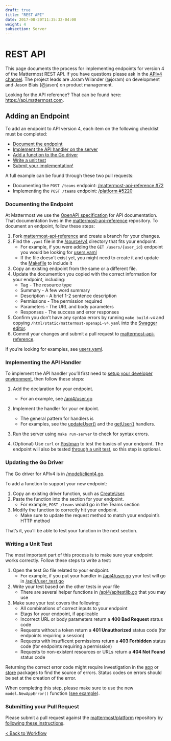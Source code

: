 ```yaml
---
draft: true
title: "REST API"
date: 2017-08-20T11:35:32-04:00
weight: 4
subsection: Server
---
```


# REST API

<div class="section" id="apiv4-development-process">
<p>This page documents the process for implementing endpoints for version 4 of the Mattermost REST API. If you
have questions please ask in the <a class="reference external" href="https://pre-release.mattermost.com/core/channels/apiv4">APIv4
channel</a>. The
project leads are Joram Wilander (&#64;joram) on development and Jason Blais
(&#64;jason) on product management.</p>
<p>Looking for the API reference? That can be found here: <a class="reference external" href="https://api.mattermost.com">https://api.mattermost.com</a>.</p>
<div class="section" id="adding-an-endpoint">
<h2>Adding an Endpoint</h2>
<p>To add an endpoint to API version 4, each item on the following checklist must be completed:</p>
<ul class="simple">
<li><a class="reference external" href="https://docs.mattermost.com/developer/api4.html#documenting-the-endpoint">Document the
endpoint</a></li>
<li><a class="reference external" href="https://docs.mattermost.com/developer/api4.html#implementing-the-api-handler">Implement the API handler on the
server</a></li>
<li><a class="reference external" href="https://docs.mattermost.com/developer/api4.html#updating-the-go-driver">Add a function to the Go
driver</a></li>
<li><a class="reference external" href="https://docs.mattermost.com/developer/api4.html#writing-a-unit-test">Write a unit
test</a></li>
<li><a class="reference external" href="https://docs.mattermost.com/developer/api4.html#submitting-your-pull-request">Submit your
implementation!</a></li>
</ul>
<p>A full example can be found through these two pull requests:</p>
<ul class="simple">
<li>Documenting the <code class="docutils literal"><span class="pre">POST</span> <span class="pre">/teams</span></code> endpoint: <a class="reference external" href="https://github.com/mattermost/mattermost-api-reference/pull/72">/mattermost-api-reference #72</a></li>
<li>Implementing the <code class="docutils literal"><span class="pre">POST</span> <span class="pre">/teams</span></code> endpoint: <a class="reference external" href="https://github.com/mattermost/platform/pull/5220">/platform #5220</a></li>
</ul>
<div class="section" id="documenting-the-endpoint">
<h3>Documenting the Endpoint</h3>
<p>At Mattermost we use the <a class="reference external" href="https://github.com/OAI/OpenAPI-Specification/blob/master/versions/2.0.md">OpenAPI
specification</a>
for API documentation. That documentation lives in the
<a class="reference external" href="https://github.com/mattermost/mattermost-api-reference">mattermost-api-reference</a>
repository. To document an endpoint, follow these steps:</p>
<ol class="arabic simple">
<li>Fork
<a class="reference external" href="https://github.com/mattermost/mattermost-api-reference">mattermost-api-reference</a>
and create a branch for your changes.</li>
<li>Find the <code class="docutils literal"><span class="pre">.yaml</span></code> file in the
<a class="reference external" href="https://github.com/mattermost/mattermost-api-reference/tree/master/v4/source">/source/v4</a>
directory that fits your endpoint.<ul>
<li>For example, if you were adding the <code class="docutils literal"><span class="pre">GET</span> <span class="pre">/users/{user_id}</span></code> endpoint you would be looking for <a class="reference external" href="https://github.com/mattermost/mattermost-api-reference/blob/master/v4/source/users.yaml">users.yaml</a></li>
<li>If the file doesn’t exist yet, you might need to create it and update the <a class="reference external" href="https://github.com/mattermost/mattermost-api-reference/tree/master/Makefile">Makefile</a> to include it</li>
</ul>
</li>
<li>Copy an existing endpoint from the same or a different file.</li>
<li>Update the documention you copied with the correct information for
your endpoint, including:<ul>
<li>Tag - The resource type</li>
<li>Summary - A few word summary</li>
<li>Description - A brief 1-2 sentence description</li>
<li>Permissions - The permission required</li>
<li>Parameters - The URL and body parameters</li>
<li>Responses - The success and error responses</li>
</ul>
</li>
<li>Confirm you don’t have any syntax errors by running <code class="docutils literal"><span class="pre">make</span> <span class="pre">build-v4</span></code>
and copying <code class="docutils literal"><span class="pre">/html/static/mattermost-openapi-v4.yaml</span></code> into the
<a class="reference external" href="http://editor.swagger.io">Swagger editor</a>.</li>
<li>Commit your changes and submit a pull request to
<a class="reference external" href="https://github.com/mattermost/mattermost-api-reference">mattermost-api-reference</a>.</li>
</ol>
<p>If you’re looking for examples, see
<a class="reference external" href="https://github.com/mattermost/mattermost-api-reference/blob/master/v4/source/users.yaml">users.yaml</a>.</p>
</div>
<div class="section" id="implementing-the-api-handler">
<h3>Implementing the API Handler</h3>
<p>To implement the API handler you’ll first need to <a class="reference external" href="https://docs.mattermost.com/developer/developer-setup.html">setup your developer
environment</a>, then follow these steps:</p>
<ol class="arabic">
<li><p class="first">Add the declaration for your endpoint.</p>
<ul class="simple">
<li>For an example, see <a class="reference external" href="https://github.com/mattermost/platform/tree/master/api4/user.go">/api4/user.go</a></li>
</ul>
</li>
<li><p class="first">Implement the handler for your endpoint.</p>
<ul class="simple">
<li>The general pattern for handlers is</li>
</ul>
<ul class="simple">
<li>For examples, see the <a class="reference external" href="https://github.com/mattermost/platform/tree/master/api4/user.go#L86">updateUser()</a> and the <a class="reference external" href="https://github.com/mattermost/platform/tree/master/api4/user.go#L58">getUser()</a> handlers.</li>
</ul>
</li>
<li><p class="first">Run the server using <code class="docutils literal"><span class="pre">make</span> <span class="pre">run-server</span></code> to check for syntax errors.</p>
</li>
<li><p class="first">(Optional) Use <code class="docutils literal"><span class="pre">curl</span></code> or <a class="reference external" href="https://www.getpostman.com/">Postman</a> to test the basics of your endpoint. The endpoint will also be tested <a class="reference external" href="https://docs.mattermost.com/developer/api4.html#writing-a-unit-test">through a unit test</a>, so this step is optional.</p>
</li>
</ol>
</div>
<div class="section" id="updating-the-go-driver">
<h3>Updating the Go Driver</h3>
<p>The Go driver for APIv4 is in <a class="reference external" href="https://github.com/mattermost/platform/tree/master/model/client4.go">/model/client4.go</a>.</p>
<p>To add a function to support your new endpoint:</p>
<ol class="arabic simple">
<li>Copy an existing driver function, such as <a class="reference external" href="https://github.com/mattermost/platform/tree/master/model/client4.go#L186">CreateUser</a>.</li>
<li>Paste the function into the section for your endpoint.<ul>
<li>For example, <code class="docutils literal"><span class="pre">POST</span> <span class="pre">/teams</span></code> would go in the Teams section</li>
</ul>
</li>
<li>Modify the function to correctly hit your endpoint.<ul>
<li>Make sure to update the request method to match your endpoint’s HTTP method</li>
</ul>
</li>
</ol>
<p>That’s it, you’ll be able to test your function in the next section.</p>
</div>
<div class="section" id="writing-a-unit-test">
<h3>Writing a Unit Test</h3>
<p>The most important part of this process is to make sure your endpoint
works correctly. Follow these steps to write a test:</p>
<ol class="arabic simple">
<li>Open the test Go file related to your endpoint.<ul>
<li>For example, if you put your handler in <a class="reference external" href="https://github.com/mattermost/platform/tree/master/api4/user.go">/api4/user.go</a> your test will go in <a class="reference external" href="https://github.com/mattermost/platform/tree/master/api4/user_test.go">/api4/user_test.go</a></li>
</ul>
</li>
<li>Write your test based on the other tests in your file<ul>
<li>There are several helper functions in <a class="reference external" href="https://github.com/mattermost/platform/tree/master/api4/apitestlib.go">/api4/apitestlib.go</a> that you may use</li>
</ul>
</li>
<li>Make sure your test covers the following:<ul>
<li>All combinations of correct inputs to your endpoint</li>
<li>Etags for your endpoint, if applicable</li>
<li>Incorrect URL or body parameters return a <strong>400 Bad Request</strong> status code</li>
<li>Requests without a token return a <strong>401 Unauthorized</strong> status code (for endpoints requiring a session)</li>
<li>Requests with insufficent permissions return a <strong>403 Forbidden</strong> status code (for endpoints requiring a permission)</li>
<li>Requests to non-existent resources or URLs return a <strong>404 Not Found</strong> status code</li>
</ul>
</li>
</ol>
<p>Returning the correct error code might require investigation in the
<a class="reference external" href="https://github.com/mattermost/platform/tree/master/app">app</a> or
<a class="reference external" href="https://github.com/mattermost/platform/tree/master/store">store</a>
packages to find the source of errors. Status codes on errors should be
set at the creation of the error.</p>
<p>When completing this step, please make sure to
use the new <code class="docutils literal"><span class="pre">model.NewAppError()</span></code> function (<a class="reference external" href="https://github.com/mattermost/platform/tree/master/store/sql_user_store.go#L112">see example</a>).</p>
</div>
<div class="section" id="submitting-your-pull-request">
<h3>Submitting your Pull Request</h3>
<p>Please submit a pull request against the
<a class="reference external" href="https://github.com/mattermost/platform">mattermost/platform</a>
repository by <a class="reference external" href="https://docs.mattermost.com/developer/contribution-guide.html#preparing-a-pull-request">following these instructions</a>.</p>
</div>
</div>
</div>

<div style="margin-top: 15px;">
<span class="pull-left"><a href="{{< contributeurl >}}/server/developer-workflow/">< Back to Workflow</a></span>
</div>
<br/>
